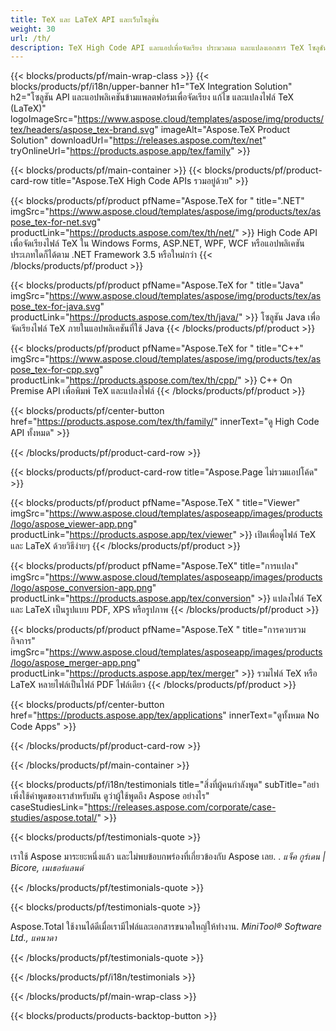```yaml
---
title: TeX และ LaTeX API และเว็บโซลูชั่น
weight: 30
url: /th/
description: TeX High Code API และแอปเพื่อจัดเรียง ประมวลผล และแปลงเอกสาร TeX โซลูชันนี้ยังรองรับ PDF, EPS, SVG และรูปแบบรูปภาพส่วนใหญ่เป็นรูปแบบเอาต์พุต
---
```


{{< blocks/products/pf/main-wrap-class >}}
{{< blocks/products/pf/i18n/upper-banner h1="TeX Integration Solution" h2="โซลูชัน API และแอปพลิเคชันข้ามแพลตฟอร์มเพื่อจัดเรียง แก้ไข และแปลงไฟล์ TeX (LaTeX)" logoImageSrc="https://www.aspose.cloud/templates/aspose/img/products/tex/headers/aspose_tex-brand.svg" imageAlt="Aspose.TeX Product Solution" downloadUrl="https://releases.aspose.com/tex/net" tryOnlineUrl="https://products.aspose.app/tex/family" >}}

{{< blocks/products/pf/main-container >}}
{{< blocks/products/pf/product-card-row title="Aspose.TeX High Code APIs รวมอยู่ด้วย" >}}

{{< blocks/products/pf/product pfName="Aspose.TeX for " title=".NET" imgSrc="https://www.aspose.cloud/templates/aspose/img/products/tex/aspose_tex-for-net.svg" productLink="https://products.aspose.com/tex/th/net/" >}}
High Code API เพื่อจัดเรียงไฟล์ TeX ใน Windows Forms, ASP.NET, WPF, WCF หรือแอปพลิเคชันประเภทใดก็ได้ตาม .NET Framework 3.5 หรือใหม่กว่า
{{< /blocks/products/pf/product >}}

{{< blocks/products/pf/product pfName="Aspose.TeX for " title="Java" imgSrc="https://www.aspose.cloud/templates/aspose/img/products/tex/aspose_tex-for-java.svg" productLink="https://products.aspose.com/tex/th/java/" >}}
โซลูชัน Java เพื่อจัดเรียงไฟล์ TeX ภายในแอปพลิเคชันที่ใช้ Java
{{< /blocks/products/pf/product >}}

{{< blocks/products/pf/product pfName="Aspose.TeX for " title="C++" imgSrc="https://www.aspose.cloud/templates/aspose/img/products/tex/aspose_tex-for-cpp.svg" productLink="https://products.aspose.com/tex/th/cpp/" >}}
C++ On Premise API เพื่อพิมพ์ TeX และแปลงไฟล์
{{< /blocks/products/pf/product >}}

{{< blocks/products/pf/center-button href="https://products.aspose.com/tex/th/family/" innerText="ดู High Code API ทั้งหมด" >}}

{{< /blocks/products/pf/product-card-row >}}

{{< blocks/products/pf/product-card-row title="Aspose.Page ไม่รวมแอปโค้ด" >}}

{{< blocks/products/pf/product pfName="Aspose.TeX " title="Viewer" imgSrc="https://www.aspose.cloud/templates/asposeapp/images/products/logo/aspose_viewer-app.png" productLink="https://products.aspose.app/tex/viewer" >}}
เปิดเพื่อดูไฟล์ TeX และ LaTeX ด้วยวิธีง่ายๆ
{{< /blocks/products/pf/product >}}

{{< blocks/products/pf/product pfName="Aspose.TeX" title="การแปลง" imgSrc="https://www.aspose.cloud/templates/asposeapp/images/products/logo/aspose_conversion-app.png" productLink="https://products.aspose.app/tex/conversion" >}}
แปลงไฟล์ TeX และ LaTeX เป็นรูปแบบ PDF, XPS หรือรูปภาพ
{{< /blocks/products/pf/product >}}

{{< blocks/products/pf/product pfName="Aspose.TeX " title="การควบรวมกิจการ" imgSrc="https://www.aspose.cloud/templates/asposeapp/images/products/logo/aspose_merger-app.png" productLink="https://products.aspose.app/tex/merger" >}}
รวมไฟล์ TeX หรือ LaTeX หลายไฟล์เป็นไฟล์ PDF ไฟล์เดียว
{{< /blocks/products/pf/product >}}

{{< blocks/products/pf/center-button href="https://products.aspose.app/tex/applications" innerText="ดูทั้งหมด No Code Apps" >}}

{{< /blocks/products/pf/product-card-row >}}

{{< /blocks/products/pf/main-container >}}

{{< blocks/products/pf/i18n/testimonials title="สิ่งที่ผู้คนกำลังพูด" subTitle="อย่าเพิ่งใช้คำพูดของเราสำหรับมัน ดูว่าผู้ใช้พูดถึง Aspose อย่างไร" caseStudiesLink="https://releases.aspose.com/corporate/case-studies/aspose.total/" >}}

{{< blocks/products/pf/testimonials-quote >}}
<p class="first">
 เราใช้ Aspose มาระยะหนึ่งแล้ว และไม่พบข้อบกพร่องที่เกี่ยวข้องกับ Aspose เลย. .
 <em>
  แจ็ค กูร์เดน | Bicore, เนเธอร์แลนด์
 </em>
</p>

{{< /blocks/products/pf/testimonials-quote >}}

{{< blocks/products/pf/testimonials-quote >}}
<p class="second">
 Aspose.Total ใช้งานได้ดีเมื่อเรามีไฟล์และเอกสารขนาดใหญ่ให้ทำงาน.
 <em>
  MiniTool® Software Ltd., แคนาดา
 </em>
</p>

{{< /blocks/products/pf/testimonials-quote >}}

{{< /blocks/products/pf/i18n/testimonials >}}

{{< /blocks/products/pf/main-wrap-class >}}

{{< blocks/products/products-backtop-button >}}